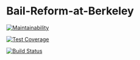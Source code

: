 # Bail-Reform-at-Berkeley

[![Maintainability](https://api.codeclimate.com/v1/badges/e8e59eb80fcda394fd99/maintainability)](https://codeclimate.com/github/ariknny/Bail-Reform-at-Berkeley/maintainability)

[![Test Coverage](https://api.codeclimate.com/v1/badges/e8e59eb80fcda394fd99/test_coverage)](https://codeclimate.com/github/ariknny/Bail-Reform-at-Berkeley/test_coverage)

[![Build Status](https://travis-ci.com/ariknny/Bail-Reform-at-Berkeley.svg?branch=master)](https://travis-ci.com/ariknny/Bail-Reform-at-Berkeley)
